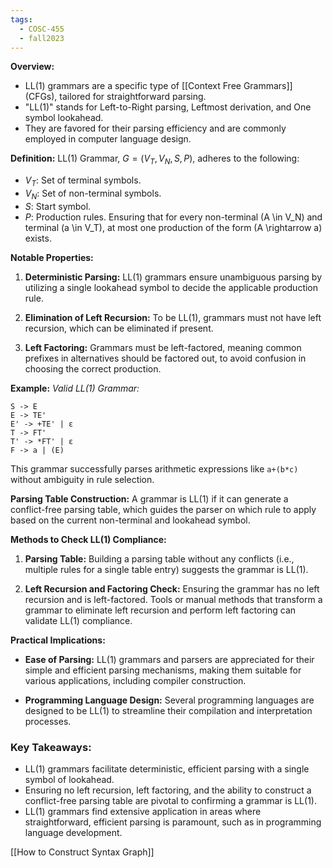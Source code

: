 ```yaml
---
tags:
  - COSC-455
  - fall2023
---
```


**Overview:**
- LL(1) grammars are a specific type of [[Context Free Grammars]] (CFGs), tailored for straightforward parsing.
- "LL(1)" stands for Left-to-Right parsing, Leftmost derivation, and One symbol lookahead.
- They are favored for their parsing efficiency and are commonly employed in computer language design.

**Definition:**
LL(1) Grammar, $G = (V_T, V_N, S, P)$, adheres to the following:
- $V_T$: Set of terminal symbols.
- $V_N$: Set of non-terminal symbols.
- $S$: Start symbol.
- $P$: Production rules.
Ensuring that for every non-terminal \(A \in V_N\) and terminal \(a \in V_T\), at most one production of the form \(A \rightarrow a\) exists.

**Notable Properties:**
1. **Deterministic Parsing:**
   LL(1) grammars ensure unambiguous parsing by utilizing a single lookahead symbol to decide the applicable production rule.
   
2. **Elimination of Left Recursion:**
   To be LL(1), grammars must not have left recursion, which can be eliminated if present.
   
3. **Left Factoring:**
   Grammars must be left-factored, meaning common prefixes in alternatives should be factored out, to avoid confusion in choosing the correct production.

**Example:**
_Valid LL(1) Grammar:_
```
S -> E
E -> TE'
E' -> +TE' | ε
T -> FT'
T' -> *FT' | ε
F -> a | (E)
```
This grammar successfully parses arithmetic expressions like `a+(b*c)` without ambiguity in rule selection.

**Parsing Table Construction:**
A grammar is LL(1) if it can generate a conflict-free parsing table, which guides the parser on which rule to apply based on the current non-terminal and lookahead symbol.

**Methods to Check LL(1) Compliance:**
1. **Parsing Table:**
   Building a parsing table without any conflicts (i.e., multiple rules for a single table entry) suggests the grammar is LL(1).
   
2. **Left Recursion and Factoring Check:**
   Ensuring the grammar has no left recursion and is left-factored. Tools or manual methods that transform a grammar to eliminate left recursion and perform left factoring can validate LL(1) compliance.

**Practical Implications:**
- **Ease of Parsing:**
  LL(1) grammars and parsers are appreciated for their simple and efficient parsing mechanisms, making them suitable for various applications, including compiler construction.
  
- **Programming Language Design:**
  Several programming languages are designed to be LL(1) to streamline their compilation and interpretation processes.

### Key Takeaways:
- LL(1) grammars facilitate deterministic, efficient parsing with a single symbol of lookahead.
- Ensuring no left recursion, left factoring, and the ability to construct a conflict-free parsing table are pivotal to confirming a grammar is LL(1).
- LL(1) grammars find extensive application in areas where straightforward, efficient parsing is paramount, such as in programming language development.

[[How to Construct Syntax Graph]]